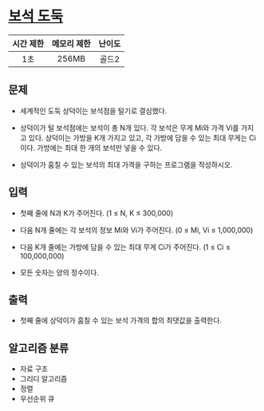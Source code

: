 # [보석 도둑](https://www.acmicpc.net/problem/1202)

| 시간 제한 | 메모리 제한 | 난이도 |
| :-------: | :---------: | :----: |
|    1초    |    256MB    | 골드2  |

## 문제

- 세계적인 도둑 상덕이는 보석점을 털기로 결심했다.

- 상덕이가 털 보석점에는 보석이 총 N개 있다. 각 보석은 무게 Mi와 가격 Vi를 가지고 있다. 상덕이는 가방을 K개 가지고 있고, 각 가방에 담을 수 있는 최대 무게는 Ci이다. 가방에는 최대 한 개의 보석만 넣을 수 있다.

- 상덕이가 훔칠 수 있는 보석의 최대 가격을 구하는 프로그램을 작성하시오.

## 입력

- 첫째 줄에 N과 K가 주어진다. (1 ≤ N, K ≤ 300,000)

- 다음 N개 줄에는 각 보석의 정보 Mi와 Vi가 주어진다. (0 ≤ Mi, Vi ≤ 1,000,000)

- 다음 K개 줄에는 가방에 담을 수 있는 최대 무게 Ci가 주어진다. (1 ≤ Ci ≤ 100,000,000)

- 모든 숫자는 양의 정수이다.

## 출력

- 첫째 줄에 상덕이가 훔칠 수 있는 보석 가격의 합의 최댓값을 출력한다.

## 알고리즘 분류

- 자료 구조
- 그리디 알고리즘
- 정렬
- 우선순위 큐
